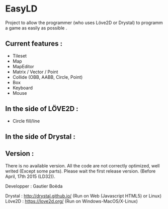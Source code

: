 # EasyLD

Project to allow the programmer (who uses Löve2D or Drystal) to programm a game as easily as possible .

Current features :
-----------------

* Tileset
* Map
* MapEditor
* Matrix / Vector / Point
* Collide (OBB, AABB, Circle, Point)
* Box
* Keyboard
* Mouse

In the side of LÖVE2D :
----------------------

* Circle fill/line

In the side of Drystal :
----------------------

Version :
---------

There is no available version. All the code are not correctly optimized, well writed (Except some parts). Please wait the first release version. (Before April, 17th 2015 (LD32)).

Developper : Gautier Boëda

Drystal : http://drystal.github.io/ (Run on Web (Javascript HTML5) or Linux)
Löve2D : https://love2d.org/ (Run on Windows-MacOS/X-Linux)